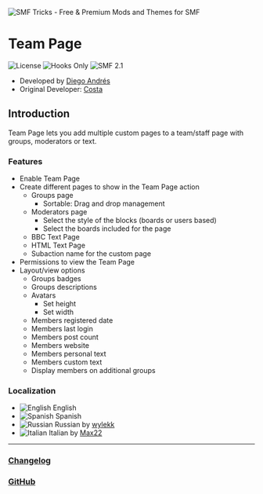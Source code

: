 ![SMF Tricks - Free & Premium Mods and Themes for SMF](https://smftricks.com/logos/logo.png)

# Team Page
![License](https://img.shields.io/badge/License-MPL%202.0-248049) ![Hooks Only](https://img.shields.io/badge/Hooks%20Only-Yes-6041a3) ![SMF 2.1](https://img.shields.io/badge/SMF-2.1-3f73a0)

* Developed by [Diego Andrés](https://github.com/DiegoAndresCortes)
* Original Developer: [Costa](https://simplemachines.org/community/index.php?action=profile;u=169940)

## Introduction
Team Page lets you add multiple custom pages to a team/staff page with groups, moderators or text.

### Features
- Enable Team Page
- Create different pages to show in the Team Page action
  - Groups page
    - Sortable: Drag and drop management
  - Moderators page
    - Select the style of the blocks (boards or users based)
    - Select the boards included for the page
  - BBC Text Page
  - HTML Text Page
  - Subaction name for the custom page
- Permissions to view the Team Page
- Layout/view options
  - Groups badges
  - Groups descriptions
  - Avatars
    - Set height
    - Set width
  - Members registered date
  - Members last login
  - Members post count
  - Members website
  - Members personal text
  - Members custom text
  - Display members on additional groups

### Localization
- ![English](https://www.simplemachines.org/site_images/lang/english.gif) English
- ![Spanish](https://www.simplemachines.org/site_images/lang/spanish_es.gif) Spanish
- ![Russian](https://www.simplemachines.org/site_images/lang/russian.gif) Russian by [wylekk](https://www.simplemachines.org/community/index.php?action=profile;u=608635)
- ![Italian](https://www.simplemachines.org/site_images/lang/italian.gif) Italian by [Max22](https://www.simplemachines.org/community/index.php?action=profile;u=44765)
---
### [Changelog](https://github.com/SMFTricks/Team-Page/blob/master/CHANGELOG.md)
### [GitHub](https://github.com/SMFTricks/Team-Page)
